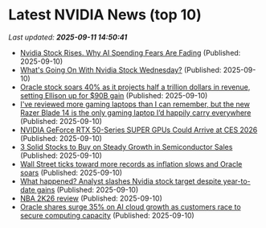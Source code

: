 # Latest NVIDIA News (top 10)
_Last updated: **2025-09-11 14:50:41**_

- [Nvidia Stock Rises. Why AI Spending Fears Are Fading](https://biztoc.com/x/ab337f0657cf9e11) (Published: 2025-09-10)
- [What's Going On With Nvidia Stock Wednesday?](https://biztoc.com/x/9377ef3627c3d8a0) (Published: 2025-09-10)
- [Oracle stock soars 40% as it projects half a trillion dollars in revenue, setting Ellison up for $90B gain](https://nypost.com/2025/09/10/business/oracle-shares-skyrocket-as-it-projects-half-a-trillion-dollars-in-revenue-setting-ellison-up-for-90b-gain/) (Published: 2025-09-10)
- [I've reviewed more gaming laptops than I can remember, but the new Razer Blade 14 is the only gaming laptop I’d happily carry everywhere](https://www.techradar.com/computing/windows-laptops/razer-blade-14-2025) (Published: 2025-09-10)
- [NVIDIA GeForce RTX 50-Series SUPER GPUs Could Arrive at CES 2026](https://www.techpowerup.com/340852/nvidia-geforce-rtx-50-series-super-gpus-could-arrive-at-ces-2026) (Published: 2025-09-10)
- [3 Solid Stocks to Buy on Steady Growth in Semiconductor Sales](https://finance.yahoo.com/news/3-solid-stocks-buy-steady-141300903.html) (Published: 2025-09-10)
- [Wall Street ticks toward more records as inflation slows and Oracle soars](https://www.bostonherald.com/2025/09/10/wall-street-inflation-report/) (Published: 2025-09-10)
- [What happened? Analyst slashes Nvidia stock target despite year-to-date gains](https://economictimes.indiatimes.com/news/international/us/nvidia-stock-price-target-2025-citi-lowers-nvidia-stock-target-after-broadcom-xpu-market-growth/articleshow/123810044.cms) (Published: 2025-09-10)
- [NBA 2K26 review](https://www.rockpapershotgun.com/nba-2k26-review) (Published: 2025-09-10)
- [Oracle shares surge 35% on AI cloud growth as customers race to secure computing capacity](https://economictimes.indiatimes.com/markets/stocks/news/oracle-shares-surge-35-on-ai-cloud-growth-as-customers-race-to-secure-computing-capacity/articleshow/123811295.cms) (Published: 2025-09-10)

